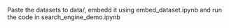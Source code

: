 Paste the datasets to data/, embedd it using embed_dataset.ipynb and run the code in search_engine_demo.ipynb
